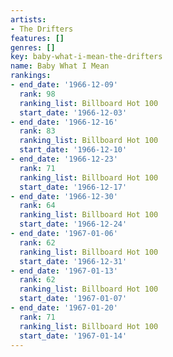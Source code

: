 ```yaml
---
artists:
- The Drifters
features: []
genres: []
key: baby-what-i-mean-the-drifters
name: Baby What I Mean
rankings:
- end_date: '1966-12-09'
  rank: 98
  ranking_list: Billboard Hot 100
  start_date: '1966-12-03'
- end_date: '1966-12-16'
  rank: 83
  ranking_list: Billboard Hot 100
  start_date: '1966-12-10'
- end_date: '1966-12-23'
  rank: 71
  ranking_list: Billboard Hot 100
  start_date: '1966-12-17'
- end_date: '1966-12-30'
  rank: 64
  ranking_list: Billboard Hot 100
  start_date: '1966-12-24'
- end_date: '1967-01-06'
  rank: 62
  ranking_list: Billboard Hot 100
  start_date: '1966-12-31'
- end_date: '1967-01-13'
  rank: 62
  ranking_list: Billboard Hot 100
  start_date: '1967-01-07'
- end_date: '1967-01-20'
  rank: 71
  ranking_list: Billboard Hot 100
  start_date: '1967-01-14'
---
```


